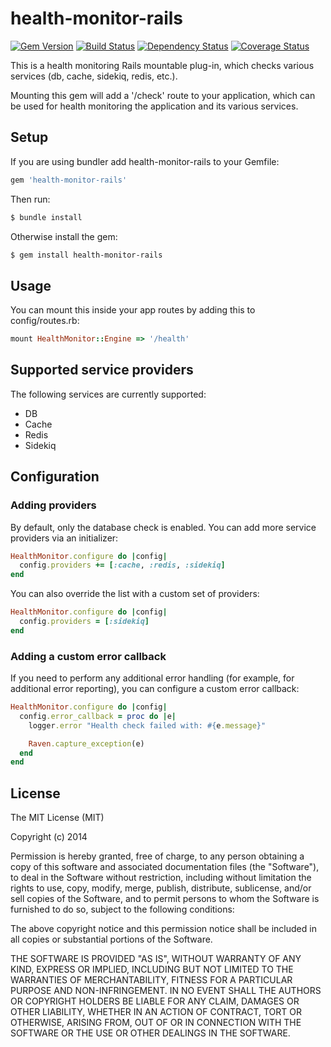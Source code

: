 # health-monitor-rails

[![Gem Version](https://badge.fury.io/rb/health-monitor-rails.png)](http://badge.fury.io/rb/health-monitor-rails)
[![Build Status](https://travis-ci.org/lbeder/health-monitor-rails.png)](https://travis-ci.org/lbeder/health-monitor-rails)
[![Dependency Status](https://gemnasium.com/lbeder/health-monitor-rails.png)](https://gemnasium.com/lbeder/health-monitor-rails)
[![Coverage Status](https://coveralls.io/repos/lbeder/health-monitor-rails/badge.png)](https://coveralls.io/r/lbeder/health-monitor-rails)

This is a health monitoring Rails mountable plug-in, which checks various services (db, cache, sidekiq, redis, etc.).

Mounting this gem will add a '/check' route to your application, which can be used for health monitoring the application and its various services.

## Setup

If you are using bundler add health-monitor-rails to your Gemfile:

```ruby
gem 'health-monitor-rails'
```

Then run:

```bash
$ bundle install
```

Otherwise install the gem:

```bash
$ gem install health-monitor-rails
```

## Usage
You can mount this inside your app routes by adding this to config/routes.rb:

```ruby
mount HealthMonitor::Engine => '/health'
```

## Supported service providers
The following services are currently supported:
* DB
* Cache
* Redis
* Sidekiq

## Configuration

### Adding providers
By default, only the database check is enabled. You can add more service providers via an initializer:

```ruby
HealthMonitor.configure do |config|
  config.providers += [:cache, :redis, :sidekiq]
end
```

You can also override the list with a custom set of providers:
```ruby
HealthMonitor.configure do |config|
  config.providers = [:sidekiq]
end
```

### Adding a custom error callback
If you need to perform any additional error handling (for example, for additional error reporting), you can configure a custom error callback:

```ruby
HealthMonitor.configure do |config|
  config.error_callback = proc do |e|
    logger.error "Health check failed with: #{e.message}"

    Raven.capture_exception(e)
  end
end
```

## License

The MIT License (MIT)

Copyright (c) 2014

Permission is hereby granted, free of charge, to any person obtaining a copy of
this software and associated documentation files (the "Software"), to deal in
the Software without restriction, including without limitation the rights to
use, copy, modify, merge, publish, distribute, sublicense, and/or sell copies of
the Software, and to permit persons to whom the Software is furnished to do so,
subject to the following conditions:

The above copyright notice and this permission notice shall be included in all
copies or substantial portions of the Software.

THE SOFTWARE IS PROVIDED "AS IS", WITHOUT WARRANTY OF ANY KIND, EXPRESS OR
IMPLIED, INCLUDING BUT NOT LIMITED TO THE WARRANTIES OF MERCHANTABILITY, FITNESS
FOR A PARTICULAR PURPOSE AND NON-INFRINGEMENT. IN NO EVENT SHALL THE AUTHORS OR
COPYRIGHT HOLDERS BE LIABLE FOR ANY CLAIM, DAMAGES OR OTHER LIABILITY, WHETHER
IN AN ACTION OF CONTRACT, TORT OR OTHERWISE, ARISING FROM, OUT OF OR IN
CONNECTION WITH THE SOFTWARE OR THE USE OR OTHER DEALINGS IN THE SOFTWARE.
